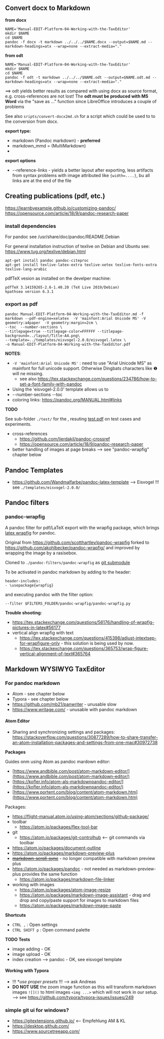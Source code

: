 ## Convert docx to Markdown


**from docx**

    NAME='Manual-EDIT-Platform-04-Working-with-the-TaxEditor'
    mkdir $NAME
    cd $NAME
    pandoc -f docx -t markdown ../../../$NAME.docx --output=$NAME.md --markdown-headings=atx --wrap=none --extract-media="."

**from odt**

    NAME='Manual-EDIT-Platform-04-Working-with-the-TaxEditor'
    mkdir $NAME
    cd $NAME
    pandoc -f odt -t markdown ../../../$NAME.odt --output=$NAME.odt.md --markdown-headings=atx --wrap=none --extract-media="."

==> odt yields better results as compared with using docx as source format, e.g. cross-references are not lost! The **odt must be produced with MS Word**  via the "save as ..." function since LibreOffice introduces a couple of problems

See also `sripts/convert-docx2md.sh` for a script which could be used to to the conversion from docx. 

**export type:**

* markdown (Pandoc markdown) - **preferred**
* markdown_mmd = (MultiMarkdown)
*

**export options**

* --reference-links - yields a better layout after exporting, less artifacts from syntax problems with image attributed like `{width=....}`, bu all links are at the end of the file

## Creating publications (pdf, etc.)

https://learnbyexample.github.io/customizing-pandoc/
https://opensource.com/article/18/9/pandoc-research-paper

### install dependencies

For pandoc see /usr/share/doc/pandoc/README.Debian


For general installation instruction of texlive on Debian and Ubuntu see: https://www.tug.org/texlive/debian.html

~~~
apt-get install pandoc pandoc-citeproc
apt-get install texlive-latex-extra texlive-xetex texlive-fonts-extra texlive-lang-arabic
~~~


pdfTeX vesion as installed on the develper machine:

~~~
pdfTeX 3.14159265-2.6-1.40.20 (TeX Live 2019/Debian)
kpathsea version 6.3.1
~~~

### export as pdf

~~~
pandoc Manual-EDIT-Platform-04-Working-with-the-TaxEditor.md -f markdown --pdf-engine=xelatex  -V 'mainfont:Arial Unicode MS' -V geometry:a4paper  -V geometry:margin=2cm \
--toc  --number-sections \
--titlepage=true --titlepage-color=FFFFFF --titlepage-background=../layout/Title-A4.png\
--template=../templates/eisvogel-2.0.0/eisvogel.latex \
-o Manual-EDIT-Platform-04-Working-with-the-TaxEditor.pdf
~~~

**NOTES**:

* `-V 'mainfont:Arial Unicode MS'` : need to use "Arial Unicode MS" as mainfont for full unicode support. Otherwise Dingbats characters like ❶ will ne missing.
  * see also https://tex.stackexchange.com/questions/234786/how-to-set-a-font-family-with-pandoc
* Using the 'eisvogel-2.0.0' template allows us to
* --number-sections --toc
* coloring links: https://pandoc.org/MANUAL.html#links

**TODO**

See sub-folder `./test/` for the , resuting [test.pdf](./test/test.pdf) on test cases and experiments.

* cross-references
    * https://github.com/lierdakil/pandoc-crossref
    * https://opensource.com/article/18/9/pandoc-research-paper
* better handling of images at page breaks --> see "pandoc-wrapfig" chapter below

## Pandoc Templates

* https://github.com/Wandmalfarbe/pandoc-latex-template --> Eisvogel !!! see `./templates/eisvogel-2.0.0/`

## Pandoc filters

### pandoc-wrapfig

A pandoc filter for pdf/LaTeX export with the wrapfig package, which brings [latex wrapfig](https://www.ctan.org/tex-archive/macros/latex/contrib/wrapfig) for pandoc.

Original from https://github.com/scotthartley/pandoc-wrapfig forked to https://github.com/akohlbecker/pandoc-wrapfig/ and improved by wrapping the image by a rasisebox.

Cloned to `./pandoc-filters/pandoc-wrapfig` as [git submodule](https://git-scm.com/book/en/v2/Git-Tools-Submodules)

To be activated in pandoc markdown by adding to the header:

~~~
header-includes:
- \usepackage{wrapfig}
~~~

and executing pandoc with the filter option:

~~~
--filter $FILTERS_FOLDER/pandoc-wrapfig/pandoc-wrapfig.py
~~~

**Trouble shooting**:

* https://tex.stackexchange.com/questions/56176/handling-of-wrapfig-pictures-in-latex#56177
* vertical align wrapfig with text
  * https://tex.stackexchange.com/questions/415398/adjust-intextsep-for-wrapfigure-only - this solution is being used by now.
  * https://tex.stackexchange.com/questions/365753/wrap-figure-vertical-alignment-of-text#365764

## Markdown WYSIWYG TaxEditor

### For pandoc markdown

* Atom - see chapter below
* Typora - see chapter below
* https://github.com/mb21/panwriter - unusable slow
* https://www.writage.com/ - unusable with pandoc markdown

#### Atom Editor

* Sharing and synchronizing settings and packages: https://stackoverflow.com/questions/30877289/how-to-share-transfer-an-atom-installation-packages-and-settings-from-one-mac#30972738

**Packages**

Guides onm using Atom as pandoc mardown editor:

* [https://www.andbible.com/post/atom-markdown-editor/](https://www.andbible.com/post/atom-markdown-editor/)
* [https://kofler.info/atom-als-markdownpandoc-editor/](https://kofler.info/atom-als-markdownpandoc-editor/)
* [https://www.portent.com/blog/content/atom-markdown.htm](https://www.portent.com/blog/content/atom-markdown.htm)

Packages:

* https://flight-manual.atom.io/using-atom/sections/github-package/
* toolbar
    * https://atom.io/packages/flex-tool-bar
* git
    * https://atom.io/packages/git-controlhub <-- git commands via toolbar
* https://atom.io/packages/document-outline
* https://atom.io/packages/markdown-preview-plus
* [~~markdown-scroll-sync~~](https://github.com/vincentcn/markdown-scroll-sync) -  no longer compatible with markdown preview plus
* https://atom.io/packages/pandoc - not needed as markdown-preview-plus provides the same function
   * https://atom.io/packages/markdown-file-linker
* working with images
    * https://atom.io/packages/atom-image-resize
    * https://atom.io/packages/markdown-image-assistant -  drag and drop and copy/paste support for images to markdown files
    * https://atom.io/packages/markdown-image-paste

**Shortcuts**

* `CTRL ,` : Open settings
* `CTRL SHIFT p` : Open command palette

**TODO Tests**

* image adding - OK
* image upload - OK
* index creation --> pandoc - OK, see eisvogel template

#### Working with Typora

* !!! **use proper presets* !!! --> ask Andreas
* **DO NOT USE** the zoom image function as this will transform  markdown images `![]()` to html images `<img ...>` which will not work in our setup. --> see https://github.com/typora/typora-issues/issues/249

### simple git ui for windows?

* https://gitextensions.github.io/ <-- Empfehlung AM & KL
* https://desktop.github.com/
* https://www.sourcetreeapp.com/
